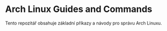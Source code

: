 # Arch Linux Guides and Commands
Tento repozitář obsahuje základní příkazy a návody pro správu Arch Linuxu.

